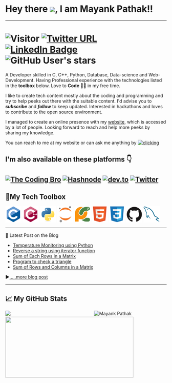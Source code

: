 # Hey there <img src="https://raw.githubusercontent.com/MartinHeinz/MartinHeinz/master/wave.gif" width="30px">, I am Mayank Pathak!!
-------
# ![Visitor](https://visitor-badge.laobi.icu/badge?page_id=mayankpathak4513.repoName) [![Twitter URL](https://img.shields.io/twitter/url?label=Check-out%20my%20twitter%20handle&style=social&url=https%3A%2F%2Ftwitter.com%2Fmayankp4513)](https://twitter.com/mayankp4513) [![LinkedIn Badge](https://img.shields.io/badge/LinkedIn-Profile-informational?style=flat&logo=linkedin&logoColor=white&color=0D76A8)](https://www.linkedin.com/in/mayank-pathak4513/) ![GitHub User's stars](https://img.shields.io/github/stars/mayankpathak4513?affiliations=OWNER&style=social)


A Developer skilled in C, C++, Python, Database, Data-science and Web-Development. Having Professional experience with the technologies listed in the **toolbox** below.
Love to **Code 👨‍💻** in my free time.

I like to create tech content mostly about the coding and programming and try to help peeks out there with the suitable content. I'd advise you to ***subscribe*** and ***follow*** to keep updated. Interested in hackathons and loves to contribute to the open source environment.

I managed to create an online presence with my [website](https://www.thecodingbro.xyz/), which is accessed by a lot of people. Looking forward to reach and help more peeks by sharing my knowledge.

You can reach to me at my website or can ask me anything by [![clicking](https://img.shields.io/badge/-Clicking%20here-f67938)](https://www.thecodingbro.xyz/p/contact-us.html)

## I'm also available on these platforms 👇
[![The Coding Bro](https://img.shields.io/badge/-The%20Coding%20Bro-f67938)](https://www.thecodingbro.xyz/)
[![Hashnode](https://img.shields.io/badge/Hashnode-Profile-informational?style=flat&logo=hashnode&logoColor=2962ff&color=2962FF)](https://hashnode.com/@mayankpathak)
[![dev.to](https://img.shields.io/badge/dev.to-Profile-informational?style=flat&logo=DEV.to&logoColor=000&color=000)](https://dev.to/mayankpathak)
[![Twitter](https://img.shields.io/badge/Twitter-Profile-informational?style=flat&logo=twitter&logoColor=1DA1F2&color=1DA1F2)](https://twitter.com/mayankp4513)
-------
## 🧰My Tech Toolbox

<img src="https://github.com/devicons/devicon/blob/master/icons/c/c-original.svg" alt="C logo" width="50" height="50" />  <img src= "https://github.com/devicons/devicon/blob/master/icons/cplusplus/cplusplus-original.svg" alt="C++ logo" width="50" height="50" />  <img src="https://github.com/devicons/devicon/blob/master/icons/python/python-original.svg" alt="Python logo" width="50" height="50" />  <img src="https://github.com/devicons/devicon/blob/master/icons/jupyter/jupyter-original.svg" alt="Jupyter logo" width="50" height="50" />  <img src="https://github.com/devicons/devicon/blob/master/icons/pycharm/pycharm-original.svg" alt="Pycharm logo" width="50" height="50" />  <img src="https://github.com/devicons/devicon/blob/master/icons/html5/html5-original.svg" alt="HTML logo" width="50" height="50" />  <img src="https://github.com/devicons/devicon/blob/master/icons/css3/css3-original.svg" alt="CSS logo" width="50" height="50" />  <img src="https://github.com/devicons/devicon/blob/master/icons/github/github-original.svg" alt="Github logo" width="50" height="50" />  <img src="https://github.com/devicons/devicon/blob/master/icons/mysql/mysql-original.svg" alt="Mysql logo" width="50" height="50" />

-------

📘 Latest Post on the Blog
<!-- BLOG-POST-LIST:START-->
- [Temperature Monitoring using Python](http://feedproxy.google.com/~r/thecodingbro/~3/DurlywPhcQI/temperature-monitoring-using-python.html)
- [Reverse a string using iterator function](http://feedproxy.google.com/~r/thecodingbro/~3/ZeR-iDmPbGw/reverse-a-string-using-iterator-function.html)
- [Sum of Each Rows in a Matrix](http://feedproxy.google.com/~r/thecodingbro/~3/6Cn84qbJltw/sum-of-each-rows-in-a-matrix.html)
- [Program to check a triangle](http://feedproxy.google.com/~r/thecodingbro/~3/AdGolTTn964/program-to-check-a-triangle.html)
- [Sum of Rows and Columns in a Matrix](http://feedproxy.google.com/~r/thecodingbro/~3/TWR4bf7BFMU/sum-of-rows-and-columns-in-a-matrix.html)
<!-- BLOG-POST-LIST:END-->


▶[.....more blog post](https://www.thecodingbro.xyz/)

-------
## &#x1f4c8; My GitHub Stats
<img src="https://github-readme-stats.vercel.app/api?username=mayankpathak4513&show_icons=true&theme=gotham" alt="Mayank Pathak" width="45%" align="right"/>
<img  src="https://github-readme-streak-stats.herokuapp.com/?user=mayankpathak4513&theme=dark" width="48%" >

 <div><img align="center" src = "https://github-readme-stats.vercel.app/api/top-langs/?username=mayankpathak4513&layout=compact" width="400px" height="190px" /></div>


<!--
**mayankpathak4513/mayankpathak4513** is a ✨ _special_ ✨ repository because its `README.md` (this file) appears on your GitHub profile.

Here are some ideas to get you started:

- 🔭 I’m currently working on ...
- 🌱 I’m currently learning ...
- 👯 I’m looking to collaborate on ...
- 🤔 I’m looking for help with ...
- 💬 Ask me about ...
- 📫 How to reach me: ...
- 😄 Pronouns: ...
- ⚡ Fun fact: ...
-->

